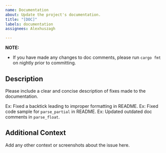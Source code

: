 ```yaml
---
name: Documentation
about: Update the project's documentation.
title: "[DOC]"
labels: documentation
assignees: Alexhuszagh

---
```


**NOTE:**
- If you have made any changes to doc comments, please run `cargo fmt` on nightly prior to committing.

## Description
Please include a clear and concise description of fixes made to the documentation.

Ex: Fixed a backtick leading to improper formatting in README.
Ex: Fixed code sample for `parse_partial` in README.
Ex: Updated outdated doc comments in `parse_float`.

## Additional Context
Add any other context or screenshots about the issue here.
